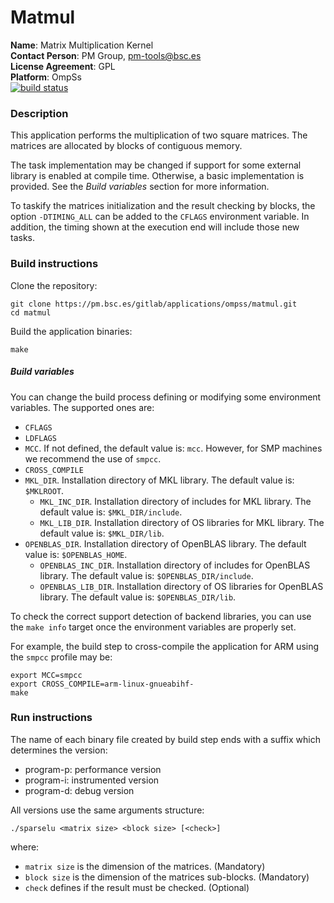 # Matmul

**Name**: Matrix Multiplication Kernel  
**Contact Person**: PM Group, pm-tools@bsc.es  
**License Agreement**: GPL  
**Platform**: OmpSs  
[![build status](https://pm.bsc.es/gitlab/applications/ompss/matmul/badges/master/build.svg)](https://pm.bsc.es/gitlab/applications/ompss/matmul/commits/master)


### Description
This application performs the multiplication of two square matrices. The matrices are allocated by blocks of contiguous memory.

The task implementation may be changed if support for some external library is enabled at compile time. Otherwise, a basic implementation is provided. See the *Build variables* section for more information.

To taskify the matrices initialization and the result checking by blocks, the option `-DTIMING_ALL` can be added to the `CFLAGS` environment variable. In addition, the timing shown at the execution end will include those new tasks.


### Build instructions
Clone the repository:
```
git clone https://pm.bsc.es/gitlab/applications/ompss/matmul.git
cd matmul
```

Build the application binaries:
```
make
```
##### Build variables
You can change the build process defining or modifying some environment variables.
The supported ones are:
  - `CFLAGS`
  - `LDFLAGS`
  - `MCC`. If not defined, the default value is: `mcc`. However, for SMP machines we recommend the use of `smpcc`.
  - `CROSS_COMPILE`
  - `MKL_DIR`. Installation directory of MKL library. The default value is: `$MKLROOT`.
    - `MKL_INC_DIR`. Installation directory of includes for MKL library. The default value is: `$MKL_DIR/include`.
    - `MKL_LIB_DIR`. Installation directory of OS libraries for MKL library. The default value is: `$MKL_DIR/lib`.
  - `OPENBLAS_DIR`. Installation directory of OpenBLAS library. The default value is: `$OPENBLAS_HOME`.
    - `OPENBLAS_INC_DIR`. Installation directory of includes for OpenBLAS library. The default value is: `$OPENBLAS_DIR/include`.
    - `OPENBLAS_LIB_DIR`. Installation directory of OS libraries for OpenBLAS library. The default value is: `$OPENBLAS_DIR/lib`.

To check the correct support detection of backend libraries, you can use the `make info` target once the environment variables are properly set.

For example, the build step to cross-compile the application for ARM using the `smpcc` profile may be:
```
export MCC=smpcc
export CROSS_COMPILE=arm-linux-gnueabihf-
make
```

### Run instructions
The name of each binary file created by build step ends with a suffix which determines the version:
 - program-p: performance version
 - program-i: instrumented version
 - program-d: debug version

All versions use the same arguments structure:
```
./sparselu <matrix size> <block size> [<check>]
```
where:
 - `matrix size` is the dimension of the matrices. (Mandatory)
 - `block size` is the dimension of the matrices sub-blocks. (Mandatory)
 - `check` defines if the result must be checked. (Optional)
